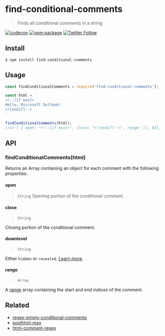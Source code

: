 # find-conditional-comments

> Finds all conditional comments in a string


[![codecov](https://codecov.io/gh/useparcel/find-conditional-comments/branch/main/graph/badge.svg?token=J5OFD5Z4GF)](https://codecov.io/gh/useparcel/find-conditional-comments)
[![npm package](https://img.shields.io/npm/v/find-conditional-comments.svg)](https://www.npmjs.com/package/find-conditional-comments)
[![Twitter Follow](https://img.shields.io/twitter/follow/useparcel.svg?style=social)](https://twitter.com/useparcel)

## Install 

```
$ npm install find-conditional-comments
```

## Usage

```js
const findConditionalComments = require('find-conditional-comments');

const html = `
<!--[if mso]>
Hello, Microsoft Outlook!
<![endif]-->
`

findConditionalComments(html);
//=> [ { open: "<!--[if mso]>", close: "<![endif]-->", range: [1, 63], downlevel: "hidden" } ]
```

## API

### findConditionalComments(html)

Returns an Array containing an object for each comment with the following properties:

#### open
> `String` 
Opening portion of the conditional comment.

#### close
> `String`

Closing portion of the conditional comment.
#### downlevel
> `String`

Either `hidden` or `revealed`. [Learn more](https://docs.microsoft.com/en-us/previous-versions/windows/internet-explorer/ie-developer/compatibility/ms537512(v%3dvs.85)#downlevel-hidden-conditional-comments).
#### range
> `Array`

A [range](https://codsen.com/ranges/) array containing the start and end indices of the comment.

## Related
* [regex-empty-conditional-comments](https://www.npmjs.com/package/regex-empty-conditional-comments)
* [posthtml-mso](https://www.npmjs.com/package/posthtml-mso)
* [html-comment-regex](https://www.npmjs.com/package/html-comment-regex)
